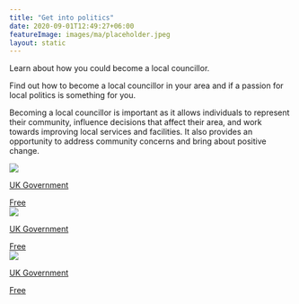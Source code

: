```yaml
---
title: "Get into politics"
date: 2020-09-01T12:49:27+06:00
featureImage: images/ma/placeholder.jpeg
layout: static
---
```


Learn about how you could become a local councillor.

Find out how to become a local councillor in your area and if a passion for local politics is something for you.

Becoming a local councillor is important as it allows individuals to represent their community, influence decisions that affect their area, and work towards improving local services and facilities. It also provides an opportunity to address community concerns and bring about positive change.

<a class="ma-link" href="https://www.gov.uk/government/get-involved/take-part/become-a-councillor"><div class="ma-card"><div class="ma-icon"><img src ="/images/icon-check.png"/></div><div class="ma-name"><p>UK Government</p></div><div class="ma-paid-text"><span>Free</span></div></div></a><a class="ma-link" href="https://www.local.gov.uk/our-support/councillor-and-officer-development/councillor-hub/role-councillor"><div class="ma-card"><div class="ma-icon"><img src ="/images/icon-check.png"/></div><div class="ma-name"><p>UK Government</p></div><div class="ma-paid-text"><span>Free</span></div></div></a><a class="ma-link" href="https://www.local.gov.uk/be-councillor/becoming-councillor-0"><div class="ma-card"><div class="ma-icon"><img src ="/images/icon-check.png"/></div><div class="ma-name"><p>UK Government</p></div><div class="ma-paid-text"><span>Free</span></div></div></a>  

<br/><br/>






